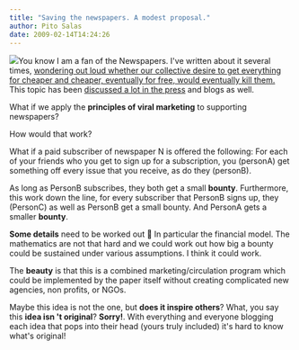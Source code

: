 ```yaml
---
title: "Saving the newspapers. A modest proposal."
author: Pito Salas
date: 2009-02-14T14:24:26
---
```




![](https://i0.wp.com/img.timeinc.net/time/magazine/archive/covers/2009/1101090216_400.jpg?resize=200%2C265)You
know I am a fan of the Newspapers. I've written about it several times,
[wondering out loud whether our collective desire to get everything for
cheaper and cheaper, eventually for free, would eventually kill
them.](</2009/01/29/going-going-gone/>) This topic has been [discussed a lot
in the
press](<http://www.time.com/time/business/article/0,8599,1877191,00.html>) and
blogs as well.

What if we apply the **principles of viral marketing** to supporting
newspapers?

How would that work?

What if a paid subscriber of newspaper N is offered the following: For each of
your friends who you get to sign up for a subscription, you (personA) get
something off every issue that you receive, as do they (personB).

As long as PersonB subscribes, they both get a small **bounty**. Furthermore,
this work down the line, for every subscriber that PersonB signs up, they
(PersonC) as well as PersonB get a small bounty. And PersonA gets a smaller
**bounty**.

**Some details** need to be worked out 🙂 In particular the financial model.
The mathematics are not that hard and we could work out how big a bounty could
be sustained under various assumptions. I think it could work.

The **beauty** is that this is a combined marketing/circulation program which
could be implemented by the paper itself without creating complicated new
agencies, non profits, or NGOs.

Maybe this idea is not the one, but **does it inspire others**? What, you say
this **idea isn 't original**? **Sorry!**. With everything and everyone
blogging each idea that pops into their head (yours truly included) it's hard
to know what's original!


